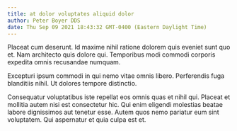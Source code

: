 ```yaml
---
title: at dolor voluptates aliquid dolor
author: Peter Boyer DDS
date: Thu Sep 09 2021 18:43:32 GMT-0400 (Eastern Daylight Time)
---
```

Placeat cum deserunt. Id maxime nihil ratione dolorem quis eveniet sunt quo et. Nam architecto quis dolore qui. Temporibus modi commodi corporis expedita omnis recusandae numquam.

 Excepturi ipsum commodi in qui nemo vitae omnis libero. Perferendis fuga blanditiis nihil. Ut dolores tempore distinctio.

 Consequatur voluptatibus iste repellat eos omnis quas et nihil qui. Placeat et mollitia autem nisi est consectetur hic. Qui enim eligendi molestias beatae labore dignissimos aut tenetur esse. Autem quos nemo pariatur eum sint voluptatem. Qui aspernatur et quia culpa est et.